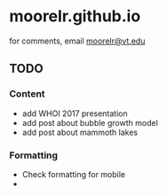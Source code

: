 # moorelr.github.io
for comments, email moorelr@vt.edu

## TODO

### Content
- add WHOI 2017 presentation
- add post about bubble growth model
- add post about mammoth lakes

### Formatting
- Check formatting for mobile
- 

